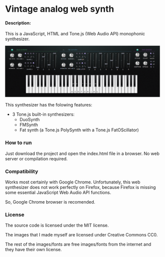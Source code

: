 # Vintage analog web synth

#### Description:
This is a JavaScript, HTML and Tone.js (Web Audio API) monophonic synthesizer.

![screenshot](screenshots/synth-01.png)

This synthesizer has the folowing features:
* 3 Tone.js built-in synthesizers:
  * DuoSynth
  * FMSynth
  * Fat synth (a Tone.js PolySynth with a Tone.js FatOScillator)

### How to run
Just download the project and open the index.html file in a browser. No web server or compilation required.

### Compatibility
Works most certainly with Google Chrome. Unfortunately, this web synthesizer does not work perfectly on Firefox, because Firefox is missing some essential JavaScript Web Audio API functions.

So, Google Chrome browser is recomended.

### License
The source code is licensed under the MIT license.

The images that I made myself are licensed under Creative Commons CC0.

The rest of the images/fonts are free images/fonts from the internet and they have their own license.